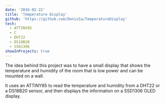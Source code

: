 ```yaml
---
date: '2016-02-22'
title: 'Temperature Display'
github: 'https://github.com/DenisSa/TemperatureDisplay'
tech:
  - ATTINY85
  - C
  - DHT22
  - DS18B20
  - SSD1306
showInProjects: true
---
```


The idea behind this project was to have a small display that shows the temperature and humidity of the room that is low power and can be mounted on a wall.

It uses an ATTINY85 to read the temperature and humidity from a DHT22 or a DS18B20 sensor, and then displays the information on a SSD1306 OLED display.
